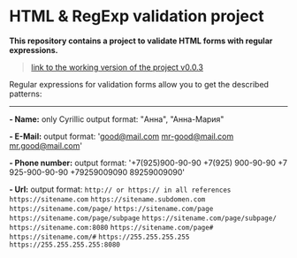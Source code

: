 # HTML & RegExp validation project

**This repository contains a project to validate HTML forms with regular expressions.**

>[link to the working version of the project v0.0.3](https://i-potashov.github.io/form/)


Regular expressions for validation forms allow you to get the described patterns:

------------


**- Name:**
only Cyrillic
	output format: "Анна", "Анна-Мария"

**- E-Mail:**
output format:
	'good@mail.com mr-good@mail.com mr.good@mail.com'

**- Phone number:**
output format:
	'+7(925)900-90-90 +7(925) 900-90-90
	+7 925-900-90-90 +79259009090 89259009090'

**- Url:**
output format:
`http:// or https:// in all references`
`https://sitename.com`
`https://sitename.subdomen.com`
`https://sitename.com/page/`
`https://sitename.com/page`
`https://sitename.com/page/subpage`
`https://sitename.com/page/subpage/`
`https://sitename.com:8080`
`https://sitename.com/page#`
`https://sitename.com/#`
`https://255.255.255.255`
`https://255.255.255.255:8080`




